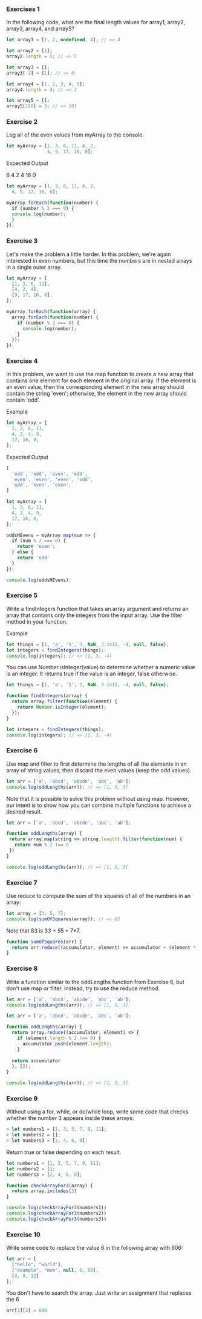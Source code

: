 ### Exercises 1

In the following code, what are the final length values for array1, array2, array3, array4, and array5?

```Javascript
let array1 = [1, 2, undefined, 4]; // => 4

let array2 = [1];
array2.length = 5; // => 5

let array3 = [];
array3[-1] = [1]; // => 0

let array4 = [1, 2, 3, 4, 5];
array4.length = 3; // => 3

let array5 = [];
array5[100] = 3; // => 101
```

### Exercise 2

Log all of the even values from myArray to the console.

```Javascript
let myArray = [1, 3, 6, 11, 4, 2,
               4, 9, 17, 16, 0];
```

Expected Output

6
4
2
4
16
0

```Javascript
let myArray = [1, 3, 6, 11, 4, 2,
  4, 9, 17, 16, 0];

myArray.forEach(function(number) {
  if (number % 2 === 0) {
  console.log(number);
  }
}); 
```

### Exercise 3
Let's make the problem a little harder. In this problem, we're again interested in even numbers, but this time the numbers are in nested arrays in a single outer array.

```Javascript
let myArray = [
  [1, 3, 6, 11],
  [4, 2, 4],
  [9, 17, 16, 0],
];

myArray.forEach(function(array) {
  array.forEach(function(number) {
    if (number % 2 === 0) {
      console.log(number);
    }
  });
}); 
```

### Exercise 4

In this problem, we want to use the map function to create a new array that contains one element for each element in the original array. If the element is an even value, then the corresponding element in the new array should contain the string 'even'; otherwise, the element in the new array should contain 'odd'.

Example
```Javascript
let myArray = [
  1, 3, 6, 11,
  4, 2, 4, 9,
  17, 16, 0,
];
```

Expected Output
```Javascript
[
  'odd', 'odd', 'even', 'odd',
  'even', 'even', 'even', 'odd',
  'odd', 'even', 'even',
]
```

```Javascript
let myArray = [
  1, 3, 6, 11,
  4, 2, 4, 9,
  17, 16, 0,
];

oddsNEvens = myArray.map(num => {
  if (num % 2 === 0) {
    return 'even';
  } else {
    return 'odd'
  }
});

console.log(oddsNEvens);
```

### Exercise 5

Write a findIntegers function that takes an array argument and returns an array that contains only the integers from the input array. Use the filter method in your function.

Example

```Javascript
let things = [1, 'a', '1', 3, NaN, 3.1415, -4, null, false];
let integers = findIntegers(things);
console.log(integers); // => [1, 3, -4]
```

You can use Number.isInteger(value) to determine whether a numeric value is an integer. It returns true if the value is an integer, false otherwise.

```Javascript
let things = [1, 'a', '1', 3, NaN, 3.1415, -4, null, false];

function findIntegers(array) {
  return array.filter(function(element) {
    return Number.isInteger(element);
  });
}

let integers = findIntegers(things);
console.log(integers); // => [1, 3, -4]
```

### Exercise 6

Use map and filter to first determine the lengths of all the elements in an array of string values, then discard the even values (keep the odd values).

```Javascript
let arr = ['a', 'abcd', 'abcde', 'abc', 'ab'];
console.log(oddLengths(arr)); // => [1, 5, 3]
```

Note that it is possible to solve this problem without using map. However, our intent is to show how you can combine multiple functions to achieve a desired result.

```Javascript
let arr = ['a', 'abcd', 'abcde', 'abc', 'ab'];

function oddLengths(array) { 
 return array.map(string => string.length).filter(function(num) {
   return num % 2 !== 0
 })
}

console.log(oddLengths(arr)); // => [1, 5, 3]
```

### Exercise 7

Use reduce to compute the sum of the squares of all of the numbers in an array:

```Javascript
let array = [3, 5, 7];
console.log(sumOfSquares(array)); // => 83
```

Note that 83 is 3*3 + 5*5 + 7*7.

```Javascript
function sumOfSquares(arr) {
  return arr.reduce((accumulator, element) => accumulator + (element * element), 0)
}
```

### Exercise 8

Write a function similar to the oddLengths function from Exercise 6, but don't use map or filter. Instead, try to use the reduce method.

```Javascript
let arr = ['a', 'abcd', 'abcde', 'abc', 'ab'];
console.log(oddLengths(arr)); // => [1, 5, 3]
```

```Javascript
let arr = ['a', 'abcd', 'abcde', 'abc', 'ab'];

function oddLengths(array) {
  return array.reduce((accumulator, element) => {
    if (element.length % 2 !== 0) {
      accumulator.push(element.length);
    }
   
  return accumulator
  }, []);
}

console.log(oddLengths(arr)); // => [1, 5, 3]
```

### Exercise 9

Without using a for, while, or do/while loop, write some code that checks whether the number 3 appears inside these arrays:

```Javascript
> let numbers1 = [1, 3, 5, 7, 9, 11];
> let numbers2 = [];
> let numbers3 = [2, 4, 6, 8];
```

Return true or false depending on each result.

```Javascript
let numbers1 = [1, 3, 5, 7, 9, 11];
let numbers2 = [];
let numbers3 = [2, 4, 6, 8];

function checkArrayFor3(array) {
  return array.includes(3)
}

console.log(checkArrayFor3(numbers1))
console.log(checkArrayFor3(numbers2))
console.log(checkArrayFor3(numbers3))
```
### Exercise 10 

Write some code to replace the value 6 in the following array with 606:

```Javascript
let arr = [
  ["hello", "world"],
  ["example", "mem", null, 6, 88],
  [4, 8, 12]
];
```

You don't have to search the array. Just write an assignment that replaces the 6

```Javascript
arr[1][3] = 606
```